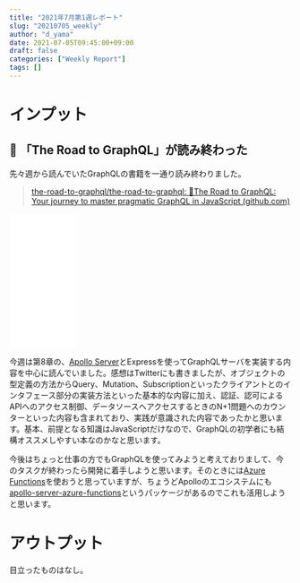 ```yaml
---
title: "2021年7月第1週レポート"
slug: "20210705_weekly"
author: "d_yama"
date: 2021-07-05T09:45:00+09:00
draft: false
categories: ["Weekly Report"]
tags: []
---
```


# インプット
## 📝 「The Road to GraphQL」が読み終わった

先々週から読んでいたGraphQLの書籍を一通り読み終わりました。

> [the-road-to-graphql/the-road-to-graphql: 📓The Road to GraphQL: Your journey to master pragmatic GraphQL in JavaScript (github.com)](https://github.com/the-road-to-graphql/the-road-to-graphql)

<iframe style="width:120px;height:240px;" marginwidth="0" marginheight="0" scrolling="no" frameborder="0" src="//rcm-fe.amazon-adsystem.com/e/cm?lt1=_blank&bc1=000000&IS2=1&bg1=FFFFFF&fc1=000000&lc1=0000FF&t=7dyama-22&language=ja_JP&o=9&p=8&l=as4&m=amazon&f=ifr&ref=as_ss_li_til&asins=B07K5TF5LP&linkId=933589ee2cb4c3ecb8941621ddfe2e5f"></iframe>

今週は第8章の、[Apollo Server](https://www.apollographql.com/docs/apollo-server/)とExpressを使ってGraphQLサーバを実装する内容を中心に読んでいました。感想はTwitterにも書きましたが、オブジェクトの型定義の方法からQuery、Mutation、Subscriptionといったクライアントとのインタフェース部分の実装方法といった基本的な内容に加え、認証、認可によるAPIへのアクセス制御、データソースへアクセスするときのN+1問題へのカウンターといった内容も含まれており、実践が意識された内容であったかと思います。基本、前提となる知識はJavaScriptだけなので、GraphQLの初学者にも結構オススメしやすい本なのかなと思います。

今後はちょっと仕事の方でもGraphQLを使ってみようと考えておりまして、今のタスクが終わったら開発に着手しようと思います。そのときには[Azure Functions](https://azure.microsoft.com/ja-jp/services/functions/)を使おうと思っていますが、ちょうどApolloのエコシステムにも[apollo-server-azure-functions](https://www.npmjs.com/package/apollo-server-azure-functions)というパッケージがあるのでこれも活用しようと思います。

# アウトプット

目立ったものはなし。












